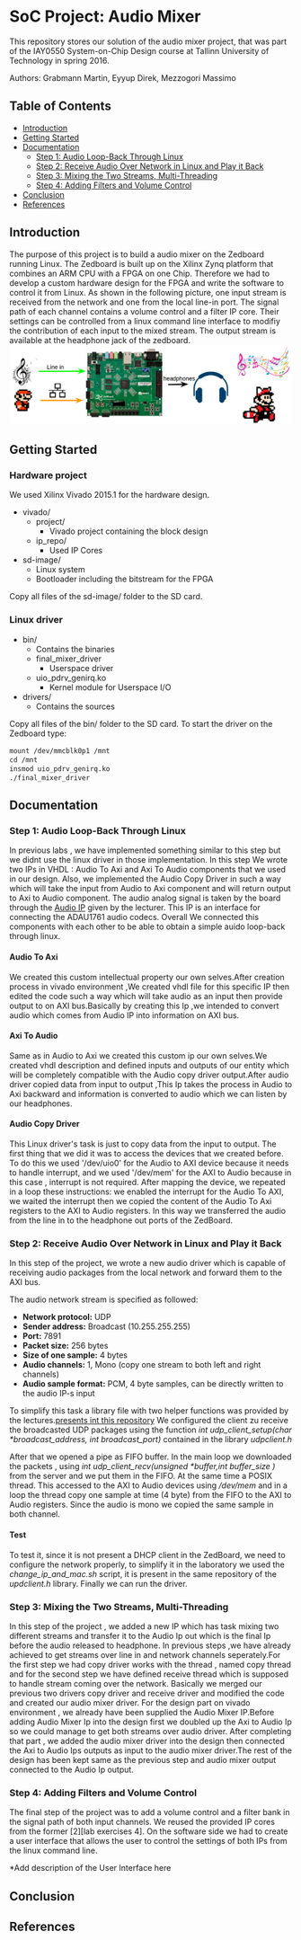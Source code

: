 # SoC Project: Audio Mixer

This repository stores our solution of the audio mixer project, that was part of the IAY0550 System-on-Chip Design course at Tallinn University of Technology in spring 2016.

Authors: Grabmann Martin, Eyyup Direk, Mezzogori Massimo

## Table of Contents
 - [Introduction](#introduction)
 - [Getting Started](#getting-started)
 - [Documentation](#documentation)
	 - [Step 1: Audio Loop-Back Through Linux](#step-1-audio-loop-back-through-linux)
	 - [Step 2: Receive Audio Over Network in Linux and Play it Back](#step-2-receive-audio-over-network-in-linux-and-play-it)
	 - [Step 3: Mixing the Two Streams, Multi-Threading](#step-3-mixing-the-two-streams-multi-threading)
	 - [Step 4: Adding Filters and Volume Control](#step-4-adding-filters-and-volume-control)
 - [Conclusion](#conclusion)
 - [References](#references)

## Introduction
The purpose of this project is to build a audio mixer on the Zedboard running Linux. The Zedboard is built up on the Xilinx Zynq platform that combines an ARM CPU with a FPGA on one Chip. Therefore we had to develop a custom hardware design for the FPGA and write the software to control it from Linux. As shown in the following picture, one input stream is received from the network and one from the local line-in port. The signal path of each channel contains a volume control and a filter IP core. Their settings can be controlled from a linux command line interface to modifiy the contribution of each input to the mixed stream. The output stream is available at the headphone jack of the zedboard.
![alt tag](https://raw.githubusercontent.com/AfterRace/SoC_Project/master/pictures/introduction.png)

## Getting Started

### Hardware project
We used Xilinx Vivado 2015.1 for the hardware design. 
 - vivado/
	 - project/         
		 - Vivado project containing the block design
	 - ip_repo/        
		 - Used IP Cores
 - sd-image/
	 - Linux system
	 - Bootloader including the bitstream for the FPGA 
	 
Copy all files of the sd-image/ folder to the SD card.
	
### Linux driver

 - bin/
	 - Contains the binaries
	 - final_mixer_driver 
		 - Userspace driver
	 - uio_pdrv_genirq.ko
		 - Kernel module for Userspace I/O
 - drivers/
	 - Contains the sources

Copy all files of the bin/ folder to the SD card. To start the driver on the Zedboard type:

    mount /dev/mmcblk0p1 /mnt
    cd /mnt
    insmod uio_pdrv_genirq.ko
    ./final_mixer_driver


## Documentation
### Step 1: Audio Loop-Back Through Linux
In previous labs , we have implemented something similar to this step but  we didnt use the linux driver in those implementation.
In this step We  wrote two IPs in VHDL : Audio To Axi and Axi To Audio components that we used in our design. Also, we implemented the Audio Copy Driver in such a way which will take the input from Audio to Axi component and will return output to Axi to Audio component.
The audio analog signal is taken by the board through the [Audio IP][1] given by the lecturer. This IP is an interface for connecting the ADAU1761 audio codecs.
Overall We connected this components with each other to be able to obtain a simple auido loop-back through linux.

#### Audio To Axi
We created this custom intellectual property our own selves.After creation process in vivado environment ,We created vhdl file for this specific IP then edited the code such a way which will take audio as an input then provide output to on AXI bus.Basically  by creating this Ip ,we intended to convert audio which comes from Audio IP into information on AXI bus.
#### Axi To Audio
Same as in Audio to Axi we created this custom ip our own selves.We created vhdl description and defined inputs and outputs of our entity which will be completely compatible with the Audio copy driver output.After audio driver copied data from input to output ,This Ip takes the process in Audio to Axi backward and information is converted to audio which we can listen by our headphones.
#### Audio Copy Driver
This Linux driver's task is just to copy data from the input to output. The first thing that we did it was to access the devices that we created before.
To do this we used '/dev/uio0' for the Audio to AXI device because it needs to handle interrupt, and we used '/dev/mem' for the AXI to Audio because in this case , interrupt is not required. After mapping the device, we repeated in a loop these instructions: we enabled the interrupt for the Audio To AXI, we waited the interrupt then  we copied the content of the Audio To Axi registers to the AXI to Audio registers. In this way we transferred  the audio from the line in to the headphone out ports of the ZedBoard.

### Step 2: Receive Audio Over Network in Linux and Play it Back
In this step of the project, we wrote a new audio driver which is capable of receiving audio packages from the local network and forward them to the AXI bus. 

The audio network stream is specified as followed:
* **Network protocol:** UDP
* **Sender address:** Broadcast (10.255.255.255)
* **Port:** 7891
* **Packet size:** 256 bytes
* **Size of one sample:** 4 bytes
* **Audio channels:** 1, Mono (copy one stream to both left and right channels)
* **Audio sample format:** PCM, 4 byte samples, can be directly written to the audio IP-s input

To simplify this task a library file with two helper functions was provided by the lectures.[presents int this repository](https://github.com/karljans/SoC_Design) We configured the client zu receive the broadcasted UDP packages using the function _int udp_client_setup(char *broadcast_address, int broadcast_port)_ contained in the library _udpclient.h_ 

After that we opened a pipe as FIFO buffer. In the main loop we downloaded the packets , using _int udp_client_recv(unsigned *buffer,int buffer_size )_ from the server and we put them in the FIFO. At the same time a POSIX thread. This accessed to the AXI to Audio devices using _/dev/mem_ and in a loop the thread copy one sample at time (4 byte) from the FIFO to the AXI to Audio registers. Since the audio is mono we copied the same sample in both channel.

#### Test
To test it, since it is not present a DHCP client in the ZedBoard, we need to configure the network properly, to simplify it in the laboratory we used the *change_ip_and_mac.sh* script, it is present in the same repository of the *updclient.h* library. Finally we can run the driver.

### Step 3: Mixing the Two Streams, Multi-Threading
In this step of the project , we added a new IP which has task mixing two different streams and transfer it to the Audio Ip out which is the final Ip before the audio released to headphone.
In previous steps ,we have already achieved to get streams over line in and network channels seperately.For the first step we had copy driver works with the thread , named copy thread and for the second step we have defined receive thread which is supposed to handle stream coming over the network.
Basically we merged our previous two drivers copy driver and receive driver and modified the code and created our audio mixer driver.
For the design part on vivado environment , we already have been supplied the Audio Mixer IP.Before adding Audio Mixer Ip into the design first we doubled up the Axi to Audio Ip so we could  manage to get both streams over audio driver.
After completing that part , we added the audio mixer driver into the design then connected the Axi to Audio Ips outputs as input to the audio mixer driver.The rest of the design has been kept same as the previous step and audio mixer output connected to the Audio Ip output.

### Step 4: Adding Filters and Volume Control
The final step of the project was to add a volume control and a filter bank in the signal path of both input channels. We reused the provided IP cores from the former [2][lab exercises 4]. On the software side we had to create a user interface that allows the user to control the settings of both IPs from the linux command line.

*Add description of the User Interface here


## Conclusion

## References

[1]: https://github.com/ems-kl/zedboard_audio "Audio IP"
[2]: https://github.com/tsotnep/ip_repo_vivado "Filter IP and Volume Control IP"


